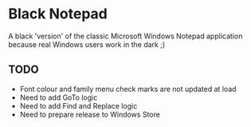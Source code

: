 # Black Notepad

A black 'version' of the classic Microsoft Windows Notepad application because real Windows users work in the dark ;)

## TODO ##

* Font colour and family menu check marks are not updated at load
* Need to add GoTo logic
* Need to add Find and Replace logic
* Need to prepare release to Windows Store
